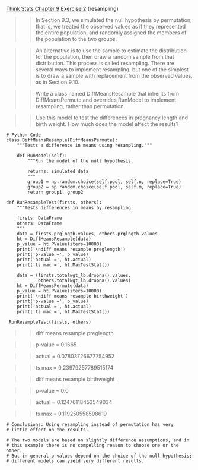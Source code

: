 [Think Stats Chapter 9 Exercise 2](http://greenteapress.com/thinkstats2/html/thinkstats2010.html#toc90) (resampling)

>> In Section 9.3, we simulated the null hypothesis by permutation; that is, we treated the observed values as if they 
>> represented the entire population, and randomly assigned the members of the population to the two groups.

>> An alternative is to use the sample to estimate the distribution for the population, then draw a random sample from 
>> that distribution. This process is called resampling. There are several ways to implement resampling, but one of the 
>> simplest is to draw a sample with replacement from the observed values, as in Section 9.10.

>> Write a class named DiffMeansResample that inherits from DiffMeansPermute and overrides RunModel to implement 
>> resampling, rather than permutation.

>> Use this model to test the differences in pregnancy length and birth weight. How much does the model affect the
>> results?
```
# Python Code
class DiffMeansResample(DiffMeansPermute):
    """Tests a difference in means using resampling."""
    
    def RunModel(self):
        """Run the model of the null hypothesis.

        returns: simulated data
        """
        group1 = np.random.choice(self.pool, self.n, replace=True)
        group2 = np.random.choice(self.pool, self.m, replace=True)
        return group1, group2
        
def RunResampleTest(firsts, others):
    """Tests differences in means by resampling.

    firsts: DataFrame
    others: DataFrame
    """
    data = firsts.prglngth.values, others.prglngth.values
    ht = DiffMeansResample(data)
    p_value = ht.PValue(iters=10000)
    print('\ndiff means resample preglength')
    print('p-value =', p_value)
    print('actual =', ht.actual)
    print('ts max =', ht.MaxTestStat())

    data = (firsts.totalwgt_lb.dropna().values,
            others.totalwgt_lb.dropna().values)
    ht = DiffMeansPermute(data)
    p_value = ht.PValue(iters=10000)
    print('\ndiff means resample birthweight')
    print('p-value =', p_value)
    print('actual =', ht.actual)
    print('ts max =', ht.MaxTestStat())
    
 RunResampleTest(firsts, others)
 ```
 >> diff means resample preglength
 
 >> p-value = 0.1665
 
 >> actual = 0.07803726677754952
 
 >> ts max = 0.23979257789515174
 
 

 >> diff means resample birthweight
 
 >> p-value = 0.0
 
 >> actual = 0.12476118453549034
 
 >> ts max = 0.119250558598619
 
 ```
 # Conclusions: Using resampling instead of permutation has very
# little effect on the results.

# The two models are based on slightly difference assumptions, and in
# this example there is no compelling reason to choose one or the other.
# But in general p-values depend on the choice of the null hypothesis;
# different models can yield very different results.

